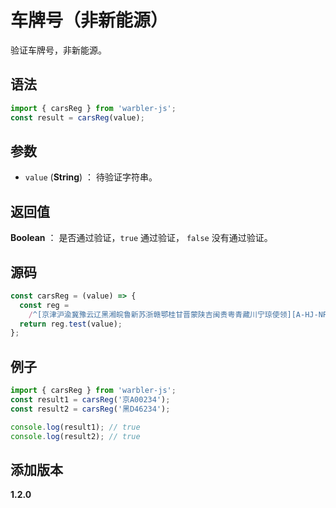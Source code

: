 # 车牌号（非新能源）

验证车牌号，非新能源。

## 语法

```js
import { carsReg } from 'warbler-js';
const result = carsReg(value);
```

## 参数

- `value` (**String**) ： 待验证字符串。

## 返回值

**Boolean** ： 是否通过验证，`true` 通过验证， `false` 没有通过验证。

## 源码

```js
const carsReg = (value) => {
  const reg =
    /^[京津沪渝冀豫云辽黑湘皖鲁新苏浙赣鄂桂甘晋蒙陕吉闽贵粤青藏川宁琼使领][A-HJ-NP-Z][A-HJ-NP-Z0-9]{4}[A-HJ-NP-Z0-9挂学警港澳]$/;
  return reg.test(value);
};
```

## 例子

```js
import { carsReg } from 'warbler-js';
const result1 = carsReg('京A00234');
const result2 = carsReg('黑D46234');

console.log(result1); // true
console.log(result2); // true
```

## 添加版本

**1.2.0**
